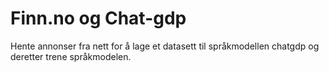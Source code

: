 # Finn.no og Chat-gdp
Hente annonser fra nett for å lage et datasett til språkmodellen chatgdp og deretter trene språkmodelen. 
